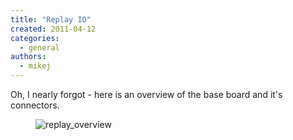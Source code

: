 ```yaml
---
title: "Replay IO"
created: 2011-04-12
categories: 
  - general
authors: 
  - mikej
---
```


Oh, I nearly forgot - here is an overview of the base board and it's connectors.

<figure>

![replay_overview](@assets/images/post/replay_overview1.jpg)

</figure>